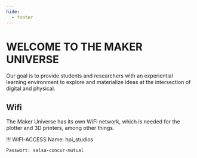 ```yaml
---
hide:
  - footer
---
```


# WELCOME TO THE MAKER UNIVERSE

Our goal is to provide students and researchers with an experiential learning environment to explore and materialize ideas at the intersection of digital and physical.


## Wifi

The Maker Universe has its own WiFi network, which is needed for the plotter and 3D printers, among other things.

!!! WIFI-ACCESS
    Name: hpi_studios

    Passwort: salsa-concur-mutual

